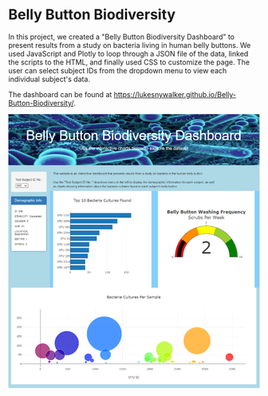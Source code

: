 # Belly Button Biodiversity
 
In this project, we created a "Belly Button Biodiversity Dashboard" to present results from a study on bacteria living in human belly buttons. We used JavaScript and Plotly to loop through a JSON file of the data, linked the scripts to the HTML, and finally used CSS to customize the page. The user can select subject IDs from the dropdown menu to view each individual subject's data.

The dashboard can be found at https://lukesnywalker.github.io/Belly-Button-Biodiversity/.

![Screenshot of the default appearance of the dashboard](dashboard_screenshot.png)